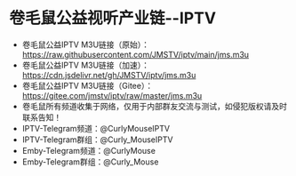 # 卷毛鼠公益视听产业链--IPTV
* 卷毛鼠公益IPTV M3U链接（原始）：https://raw.githubusercontent.com/JMSTV/iptv/main/jms.m3u
* 卷毛鼠公益IPTV M3U链接（加速）：https://cdn.jsdelivr.net/gh/JMSTV/iptv/jms.m3u
* 卷毛鼠公益IPTV M3U链接（Gitee）：https://gitee.com/jmstv/iptv/raw/master/jms.m3u
* 卷毛鼠所有频道收集于网络，仅用于内部群友交流与测试，如侵犯版权请及时联系告知！
* IPTV-Telegram频道：@CurlyMouseIPTV 
* IPTV-Telegram群组：@Curly_MouseIPTV
* Emby-Telegram频道：@CurlyMouse 
* Emby-Telegram群组：@Curly_Mouse
